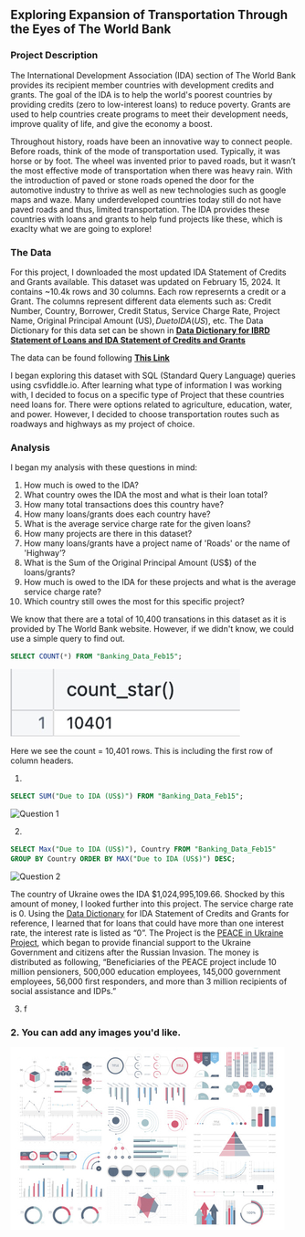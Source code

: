 ## Exploring Expansion of Transportation Through the Eyes of The World Bank

### Project Description
The International Development Association (IDA) section of The World Bank provides its recipient member countries with development credits and grants. The goal of the IDA is to help the world's poorest countries by providing credits (zero to low-interest loans) to reduce poverty. Grants are used to help countries create programs to meet their development needs, improve quality of life, and give the economy a boost. 

Throughout history, roads have been an innovative way to connect people. Before roads, think of the mode of transportation used. Typically, it was horse or by foot. The wheel was invented prior to paved roads, but it wasn’t the most effective mode of transportation when there was heavy rain. With the introduction of paved or stone roads opened the door for the automotive industry to thrive as well as new technologies such as google maps and waze. Many underdeveloped countries today still do not have paved roads and thus, limited transportation. The IDA provides these countries with loans and grants to help fund projects like these, which is exaclty what we are going to explore!

### The Data
For this project, I downloaded the most updated IDA Statement of Credits and Grants available. This dataset was updated on February 15, 2024. It contains ~10.4k rows and 30 columns. Each row represernts a credit or a Grant. The columns represent different data elements such as: Credit Number, Country, Borrower, Credit Status, Service Charge Rate, Project Name, Original Principal Amount (US$), Due to IDA (US$), etc. The Data Dictionary for this data set can be shown in [**Data Dictionary for IBRD Statement of Loans and IDA Statement of Credits and Grants**](https://finances.worldbank.org/api/assets/FF2A5DB3-BBD2-444D-ADA8-90DF4A166980?download=true)

The data can be found following [**This Link**](https://finances.worldbank.org/Loans-and-Credits/IDA-Statement-of-Credits-and-Grants-Latest-Availab/ebmi-69yj/about_data)

I began exploring this dataset with SQL (Standard Query Language) queries using csvfiddle.io. After learning what type of information I was working with, I decided to focus on a specific type of Project that these countries need loans for. There were options related to agriculture, education, water, and power. However, I decided to choose transportation routes such as roadways and highways as my project of choice. 

### Analysis
I began my analysis with these questions in mind:
1.	How much is owed to the IDA?
2.	What country owes the IDA the most and what is their loan total?
3.	How many total transactions does this country have?
4.	How many loans/grants does each country have?
5.	What is the average service charge rate for the given loans?
6.	How many projects are there in this dataset?
7.	How many loans/grants have a project name of 'Roads' or the name of 'Highway’?
8.	What is the Sum of the Original Principal Amount (US$) of the loans/grants?
9.	How much is owed to the IDA for these projects and what is the average service charge rate?
10.	Which country still owes the most for this specific project?

We know that there are a total of 10,400 transations in this dataset as it is provided by The World Bank website. However, if we didn't know, we could use a simple query to find out.

```sql
SELECT COUNT(*) FROM "Banking_Data_Feb15";
```
![Count Transactions](/images/M4_trans.jpg)

Here we see the count = 10,401 rows. This is including the first row of column headers.

1.

```sql
SELECT SUM("Due to IDA (US$)") FROM "Banking_Data_Feb15";
```
![Question 1](/images/M4_1.jpg)

2. 
```sql
SELECT Max("Due to IDA (US$)"), Country FROM "Banking_Data_Feb15"
GROUP BY Country ORDER BY MAX("Due to IDA (US$)") DESC;
```
![Question 2](/images/M4_2.jpg)

The country of Ukraine owes the IDA $1,024,995,109.66. Shocked by this amount of money, I looked further into this project. The service charge rate is 0. Using the [Data Dictionary](https://finances.worldbank.org/api/assets/FF2A5DB3-BBD2-444D-ADA8-90DF4A166980?download=true) for IDA Statement of Credits and Grants for reference, I learned that for loans that could have more than one interest rate, the interest rate is listed as “0”. The Project is the [PEACE in Ukraine Project](https://www.worldbank.org/en/news/feature/2023/07/10/the-world-banks-peace-project-supports-the-government-key-programs-in-ukraine), which began to provide financial support to the Ukraine Government and citizens after the Russian Invasion. The money is distributed as following, “Beneficiaries of the PEACE project include 10 million pensioners, 500,000 education employees, 145,000 government employees, 56,000 first responders, and more than 3 million recipients of social assistance and IDPs.”

3. f

### 2. You can add any images you'd like. 

<img src="images/dummy_thumbnail.jpg?raw=true"/>


